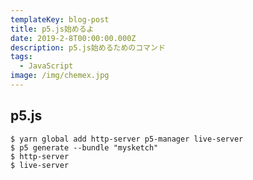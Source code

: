 ```yaml
---
templateKey: blog-post
title: p5.js始めるよ
date: 2019-2-8T00:00:00.000Z
description: p5.js始めるためのコマンド
tags:
  - JavaScript
image: /img/chemex.jpg
---
```


## p5.js

```shell
$ yarn global add http-server p5-manager live-server
$ p5 generate --bundle "mysketch"
$ http-server
$ live-server
```

